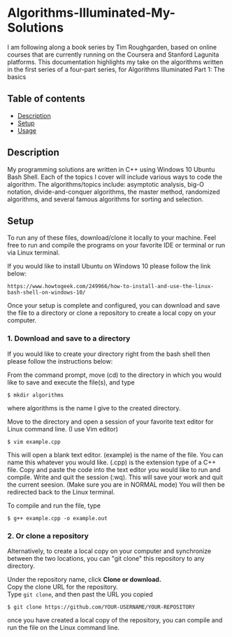# Algorithms-Illuminated-My-Solutions

I am following along a book series by Tim Roughgarden, based on online courses that are currently running on the Coursera and Stanford Lagunita platforms. This documentation highlights my take on the algorithms written in the first series of a four-part series, for Algorithms Illuminated Part 1: The basics

## Table of contents
* [Description](#Description)
* [Setup](#Setup)
* [Usage](#Usage)

## Description

My programming solutions are written in C++ using Windows 10 Ubuntu Bash Shell. Each of the topics I cover will include various ways to code the algorithm. The algorithms/topics include: asymptotic analysis, big-O notation, divide-and-conquer algorithms, the master method, randomized algorithms, and several famous algorithms for sorting and selection.

## Setup
To run any of these files, download/clone it locally to your machine. Feel free to run and compile the programs on your favorite IDE or terminal or run via Linux terminal.

If you would like to install Ubuntu on Windows 10 please follow the link below:

```
https://www.howtogeek.com/249966/how-to-install-and-use-the-linux-bash-shell-on-windows-10/
```
Once your setup is complete and configured, you can download and save the file to a directory or clone a repository to create a local copy on your computer. 

### 1. Download and save to a directory
If you would like to create your directory right from the bash shell then please follow the instructions below:

From the command prompt, move (cd) to the directory in which you would like to save and execute the file(s), and type
```
$ mkdir algorithms 
```
where algorithms is the name I give to the created directory. 

Move to the directory and open a session of your favorite text editor for Linux command line. (I use Vim editor)
```
$ vim example.cpp
```
This will open a blank text editor. (example) is the name of the file. You can name this whatever you would like.
(.cpp) is the extension type of a C++ file. 
Copy and paste the code into the text editor you would like to run and compile. Write and quit the session (:wq). 
This will save your work and quit the current seesion. (Make sure you are in NORMAL mode) You will then be redirected back to the Linux terminal. 

To compile and run the file, type
```
$ g++ example.cpp -o example.out 
```

### 2. Or clone a repository
Alternatively, to create a local copy on your computer and synchronize between the two locations, you can "git clone" this repository to any directory.

Under the repository name, click **Clone or download.**  
Copy the clone URL for the repository.  
Type `git clone`, and then past the URL you copied  
```
$ git clone https://github.com/YOUR-USERNAME/YOUR-REPOSITORY
```
once you have created a local copy of the repository, you can compile and run the file on the Linux command line.
